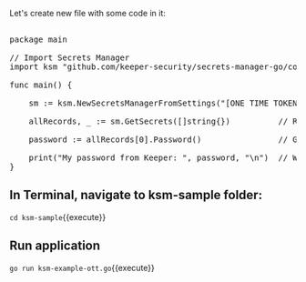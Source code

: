 Let's create new file with some code in it:

<pre class="file" data-filename="ksm-example-ott.go" data-target="replace">

package main

// Import Secrets Manager
import ksm "github.com/keeper-security/secrets-manager-go/core"

func main() {

    sm := ksm.NewSecretsManagerFromSettings("[ONE TIME TOKEN]", "", true)

    allRecords, _ := sm.GetSecrets([]string{})          // Retrieve all records from Secrets Manager
    
    password := allRecords[0].Password()                // Get password from first record

    print("My password from Keeper: ", password, "\n")  // WARNING: Avoid logging sensitive data
}
</pre>

## In Terminal, navigate to ksm-sample folder:

`cd ksm-sample`{{execute}}

## Run application

`go run ksm-example-ott.go`{{execute}}
